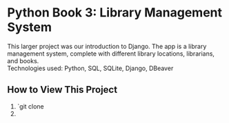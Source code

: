 # Python Book 3: Library Management System
This larger project was our introduction to Django. The app is a library management system, complete with different library locations, librarians, and books. 
<br>
Technologies used: Python, SQL, SQLite, Django, DBeaver

## How to View This Project

1. `git clone 
2. 


